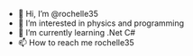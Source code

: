 - 👋 Hi, I’m @rochelle35
- 👀 I’m interested in physics and programming 
- 🌱 I’m currently learning .Net C#
- 📫 How to reach me rochelle35

<!---
rochelle35/rochelle35 is a ✨ special ✨ repository because its `README.md` (this file) appears on your GitHub profile.
You can click the Preview link to take a look at your changes.
--->
